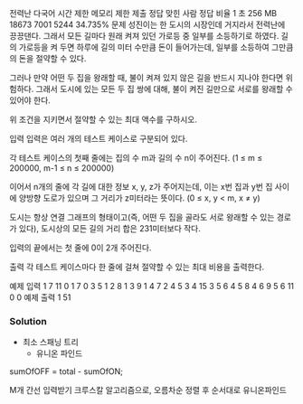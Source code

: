 전력난 다국어
시간 제한	메모리 제한	제출	정답	맞힌 사람	정답 비율
1 초	256 MB	18673	7001	5244	34.735%
문제
성진이는 한 도시의 시장인데 거지라서 전력난에 끙끙댄다. 그래서 모든 길마다 원래 켜져 있던 가로등 중 일부를 소등하기로 하였다. 길의 가로등을 켜 두면 하루에 길의 미터 수만큼 돈이 들어가는데, 일부를 소등하여 그만큼의 돈을 절약할 수 있다.

그러나 만약 어떤 두 집을 왕래할 때, 불이 켜져 있지 않은 길을 반드시 지나야 한다면 위험하다. 그래서 도시에 있는 모든 두 집 쌍에 대해, 불이 켜진 길만으로 서로를 왕래할 수 있어야 한다.

위 조건을 지키면서 절약할 수 있는 최대 액수를 구하시오.

입력
입력은 여러 개의 테스트 케이스로 구분되어 있다.

각 테스트 케이스의 첫째 줄에는 집의 수 m과 길의 수 n이 주어진다. (1 ≤ m ≤ 200000, m-1 ≤ n ≤ 200000)

이어서 n개의 줄에 각 길에 대한 정보 x, y, z가 주어지는데, 이는 x번 집과 y번 집 사이에 양방향 도로가 있으며 그 거리가 z미터라는 뜻이다. (0 ≤ x, y < m, x ≠ y)

도시는 항상 연결 그래프의 형태이고(즉, 어떤 두 집을 골라도 서로 왕래할 수 있는 경로가 있다), 도시상의 모든 길의 거리 합은 231미터보다 작다.

입력의 끝에서는 첫 줄에 0이 2개 주어진다.

출력
각 테스트 케이스마다 한 줄에 걸쳐 절약할 수 있는 최대 비용을 출력한다.

예제 입력 1 
7 11
0 1 7
0 3 5
1 2 8
1 3 9
1 4 7
2 4 5
3 4 15
3 5 6
4 5 8
4 6 9
5 6 11
0 0
예제 출력 1 
51

### Solution
- 최소 스패닝 트리
	- 유니온 파인드

sumOfOFF = total - sumOfON;

M개 간선 입력받기
크루스칼 알고리즘으로, 오름차순 정렬 후 순서대로 유니온파인드